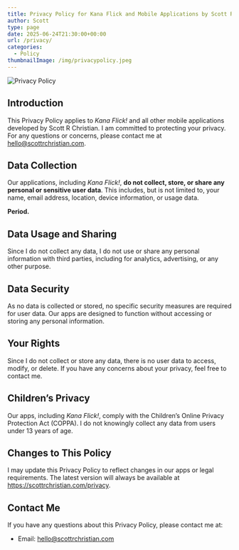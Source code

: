 ```yaml
---
title: Privacy Policy for Kana Flick and Mobile Applications by Scott R Christian
author: Scott
type: page
date: 2025-06-24T21:30:00+00:00
url: /privacy/
categories:
  - Policy
thumbnailImage: /img/privacypolicy.jpeg
---
```

![Privacy Policy](/img/privacypolicy.jpeg)


## Introduction
This Privacy Policy applies to *Kana Flick!* and all other mobile applications developed by Scott R Christian. I am committed to protecting your privacy. For any questions or concerns, please contact me at hello@scottrchristian.com.

## Data Collection
Our applications, including *Kana Flick!*, **do not collect, store, or share any personal or sensitive user data**. This includes, but is not limited to, your name, email address, location, device information, or usage data.

**Period.**

## Data Usage and Sharing
Since I do not collect any data, I do not use or share any personal information with third parties, including for analytics, advertising, or any other purpose.

## Data Security
As no data is collected or stored, no specific security measures are required for user data. Our apps are designed to function without accessing or storing any personal information.

## Your Rights
Since I do not collect or store any data, there is no user data to access, modify, or delete. If you have any concerns about your privacy, feel free to contact me.

## Children’s Privacy
Our apps, including *Kana Flick!*, comply with the Children’s Online Privacy Protection Act (COPPA). I do not knowingly collect any data from users under 13 years of age.

## Changes to This Policy
I may update this Privacy Policy to reflect changes in our apps or legal requirements. The latest version will always be available at https://scottrchristian.com/privacy.

## Contact Me
If you have any questions about this Privacy Policy, please contact me at:
- Email: hello@scottrchristian.com
